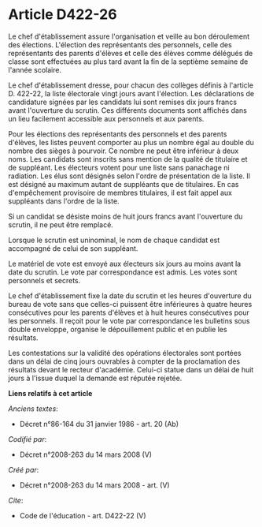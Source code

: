 # Article D422-26

Le chef d'établissement assure l'organisation et veille au bon déroulement des élections. L'élection des représentants des
personnels, celle des représentants des parents d'élèves et celle des élèves comme délégués de classe sont effectuées au plus
tard avant la fin de la septième semaine de l'année scolaire. 

Le chef d'établissement dresse, pour chacun des collèges définis à l'article D. 422-22, la liste électorale vingt jours avant
l'élection. Les déclarations de candidature signées par les candidats lui sont remises dix jours francs avant l'ouverture du
scrutin. Ces différents documents sont affichés dans un lieu facilement accessible aux personnels et aux parents. 

Pour les élections des représentants des personnels et des parents d'élèves, les listes peuvent comporter au plus un nombre
égal au double du nombre des sièges à pourvoir. Ce nombre ne peut être inférieur à deux noms. Les candidats sont inscrits
sans mention de la qualité de titulaire et de suppléant. Les électeurs votent pour une liste sans panachage ni radiation. Les
élus sont désignés selon l'ordre de présentation de la liste. Il est désigné au maximum autant de suppléants que de
titulaires. En cas d'empêchement provisoire de membres titulaires, il est fait appel aux suppléants dans l'ordre de la
liste. 

Si un candidat se désiste moins de huit jours francs avant l'ouverture du scrutin, il ne peut être remplacé. 

Lorsque le scrutin est uninominal, le nom de chaque candidat est accompagné de celui de son suppléant. 

Le matériel de vote est envoyé aux électeurs six jours au moins avant la date du scrutin. Le vote par correspondance est
admis. Les votes sont personnels et secrets. 

Le chef d'établissement fixe la date du scrutin et les heures d'ouverture du bureau de vote sans que celles-ci puissent être
inférieures à quatre heures consécutives pour les parents d'élèves et à huit heures consécutives pour les personnels. Il
reçoit pour le vote par correspondance les bulletins sous double enveloppe, organise le dépouillement public et en publie les
résultats. 

Les contestations sur la validité des opérations électorales sont portées dans un délai de cinq jours ouvrables à compter de
la proclamation des résultats devant le recteur d'académie. Celui-ci statue dans un délai de huit jours à l'issue duquel la
demande est réputée rejetée.

**Liens relatifs à cet article**

_Anciens textes_:

  - Décret n°86-164 du 31 janvier 1986 - art. 20 (Ab)

_Codifié par_:

  - Décret n°2008-263 du 14 mars 2008 (V)

_Créé par_:

  - Décret n°2008-263 du 14 mars 2008 - art. (V)

_Cite_:

  - Code de l'éducation - art. D422-22 (V)
